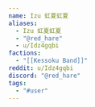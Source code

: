 ```yaml
---
name: Izu 虹夏虹夏
aliases:
  - Izu 虹夏虹夏
  - "@red_hare"
  - u/Idz4gqbi
factions:
  - "[[Kessoku Band]]"
reddit: u/Idz4gqbi
discord: "@red_hare"
tags:
  - "#user"
---
```


